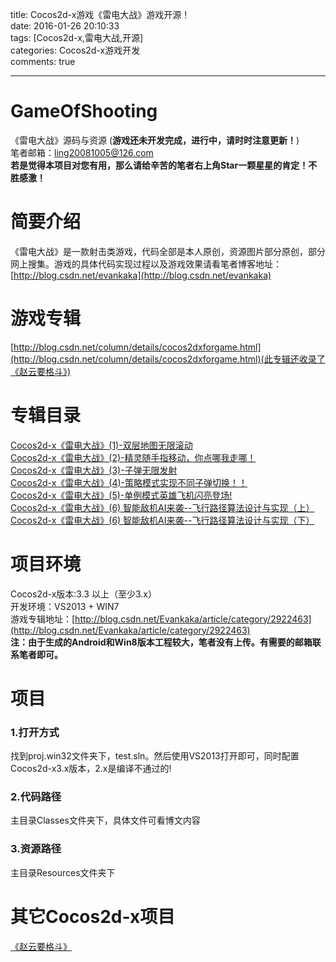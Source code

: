title: Cocos2d-x游戏《雷电大战》游戏开源！  
date: 2016-01-26 20:10:33   
tags: [Cocos2d-x,雷电大战,开源]  
categories: Cocos2d-x游戏开发  
comments: true   

---
# GameOfShooting
《雷电大战》源码与资源 (**游戏还未开发完成，进行中，请时时注意更新！**)   
笔者邮箱：ling20081005@126.com  
**若是觉得本项目对您有用，那么请给辛苦的笔者右上角Star一颗星星的肯定！不胜感激！**
# 简要介绍
《雷电大战》是一款射击类游戏，代码全部是本人原创，资源图片部分原创，部分网上搜集。游戏的具体代码实现过程以及游戏效果请看笔者博客地址：[http://blog.csdn.net/evankaka](http://blog.csdn.net/evankaka)
# 游戏专辑
[http://blog.csdn.net/column/details/cocos2dxforgame.html](http://blog.csdn.net/column/details/cocos2dxforgame.html)(此专辑还收录了《赵云要格斗》)
# 专辑目录
[Cocos2d-x《雷电大战》(1)-双层地图无限滚动](http://blog.csdn.net/evankaka/article/details/43972397)  
[Cocos2d-x《雷电大战》(2)-精灵随手指移动，你点哪我走哪！](http://blog.csdn.net/evankaka/article/details/44135555)  
[Cocos2d-x《雷电大战》(3)-子弹无限发射](http://blog.csdn.net/evankaka/article/details/44277733)   
[Cocos2d-x《雷电大战》(4)-策略模式实现不同子弹切换！！](http://blog.csdn.net/evankaka/article/details/44783337)  
[Cocos2d-x《雷电大战》(5)-单例模式英雄飞机闪亮登场!](http://blog.csdn.net/evankaka/article/details/44900973)   
[Cocos2d-x《雷电大战》(6) 智能敌机AI来袭--飞行路径算法设计与实现（上）](http://blog.csdn.net/evankaka/article/details/45103333)   
[Cocos2d-x《雷电大战》(6) 智能敌机AI来袭--飞行路径算法设计与实现（下）](http://blog.csdn.net/evankaka/article/details/45419357)   

# 项目环境
Cocos2d-x版本:3.3 以上（至少3.x）   
开发环境：VS2013 + WIN7    
游戏专辑地址：[http://blog.csdn.net/Evankaka/article/category/2922463](http://blog.csdn.net/Evankaka/article/category/2922463)  
**注：由于生成的Android和Win8版本工程较大，笔者没有上传。有需要的邮箱联系笔者即可。**
# 项目
### 1.打开方式
找到proj.win32文件夹下，test.sln。然后使用VS2013打开即可，同时配置Cocos2d-x3.x版本，2.x是编译不通过的!    
### 2.代码路径
主目录Classes文件夹下，具体文件可看博文内容   
### 3.资源路径
主目录Resources文件夹下  
# 其它Cocos2d-x项目
[《赵云要格斗》](https://github.com/appleappleapple/GameOfFighting)



